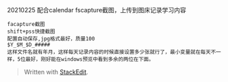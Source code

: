20210225
配合calendar fscapture截图，上传到图床记录学习内容
```
facapture截图
shift+pss快捷截图
配置自动保存,jpg格式最好，质量100
$Y_$M_$D_#####
这样文件名就有年月，这样每天记录内容的时候直接设置多少张就行了，最小变量就在每天不一样，5位最好，刚好能在windows预览中看到多余的两位在下面。
```

> Written with [StackEdit](https://stackedit.io/).
<!--stackedit_data:
eyJoaXN0b3J5IjpbLTUzNDUwMTM2MywxODI5OTM1NDA0LDY3Nj
E4MDI5Niw5MjE5MTY5MDFdfQ==
-->